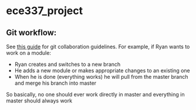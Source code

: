 # ece337_project

## Git workflow:
See [this guide](https://www.sitepoint.com/getting-started-git-team-environment/) for git collaboration guidelines.
For example, if Ryan wants to work on a module:
* Ryan creates and switches to a new branch
* He adds a new module or makes appropriate changes to an existing one
* When he is done (everything works) he will pull from the master branch and merge his branch into master

So basically, no one should ever work directly in master and everything in master should always work
